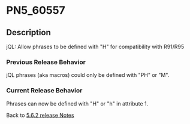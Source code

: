 # PN5_60557

<PageHeader />

## Description

jQL: Allow phrases to be defined with "H" for compatibility with R91/R95

### Previous Release Behavior

jQL phrases (aka macros) could only be defined with "PH" or "M".

### Current Release Behavior

Phrases can now be defined with "H" or "h" in attribute 1.

Back to [5.6.2 release Notes](./../README.md)

  
<PageFooter />
